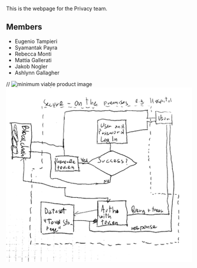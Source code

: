 This is the webpage for the Privacy team.


## Members

- Eugenio Tampieri
- Syamantak Payra
- Rebecca Monti
- Mattia Gallerati
- Jakob Nogler
- Ashlynn Gallagher

// ![minimum viable product image]({{https://webvalley2018.github.io/privacy/}}/assets/image.png)
<img src="../notes and stuff/MVPDiagram.JPG" alt="hi" class="inline"/>